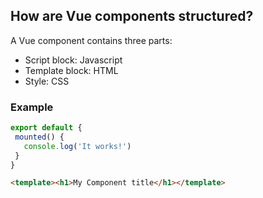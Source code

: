 ## How are Vue components structured?

A Vue component contains three parts:
 - Script block: Javascript
 - Template block: HTML
 - Style: CSS

 ### Example

 ```js
 export default {
  mounted() {
    console.log('It works!')
  }
 }
 ```

 ```html
<template><h1>My Component title</h1></template>
 ```